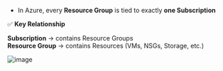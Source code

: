 * In Azure, every **Resource Group** is tied to exactly **one Subscription** <br/>

✅ **Key Relationship** <br/>

**Subscription** → contains Resource Groups <br/>
**Resource Group** → contains Resources (VMs, NSGs, Storage, etc.) <br/>

![image](https://github.com/user-attachments/assets/47909198-2455-4f6c-b12d-e5d929116b6e)  <br/>


